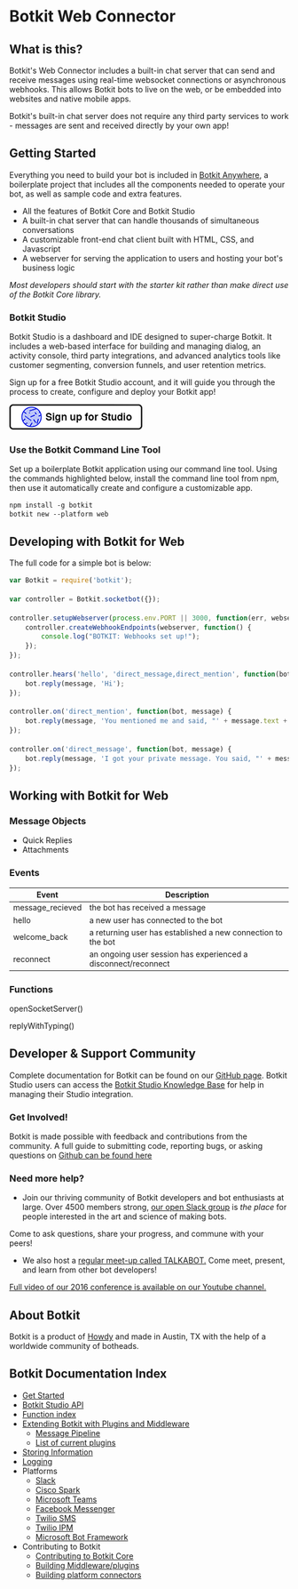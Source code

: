 # Botkit Web Connector

## What is this?

Botkit's Web Connector includes a built-in chat server that can send and receive messages using real-time websocket connections
or asynchronous webhooks. This allows Botkit bots to live on the web, or be embedded into websites and native mobile apps.

Botkit's built-in chat server does not require any third party services to work - messages are sent and received directly by your own app!

## Getting Started

Everything you need to build your bot is included in [Botkit Anywhere](https://github.com/howdyai/botkit-starter-web),
a boilerplate project that includes all the components needed to operate your bot, as well as sample code and extra features.

* All the features of Botkit Core and Botkit Studio
* A built-in chat server that can handle thousands of simultaneous conversations
* A customizable front-end chat client built with HTML, CSS, and Javascript
* A webserver for serving the application to users and hosting your bot's business logic

*Most developers should start with the starter kit rather than make direct use of the Botkit Core library.*

### **Botkit Studio**

Botkit Studio is a dashboard and IDE designed to super-charge Botkit. It includes a web-based interface for building and managing dialog, an activity console, third party integrations, and advanced analytics tools like customer segmenting, conversion funnels, and user retention metrics.

Sign up for a free Botkit Studio account, and it will guide you through the process to create, configure and deploy your Botkit app!

**[![Sign up for Botkit Studio](../docs/studio.png)](https://studio.botkit.ai/signup?code=readme)**

### Use the Botkit Command Line Tool

Set up a boilerplate Botkit application using our command line tool. Using the commands highlighted below, install the command line tool from npm, then use it automatically create and configure a customizable app.

```
npm install -g botkit
botkit new --platform web
```

## Developing with Botkit for Web

 The full code for a simple bot is below:

 ~~~ javascript
 var Botkit = require('botkit');

 var controller = Botkit.socketbot({});

 controller.setupWebserver(process.env.PORT || 3000, function(err, webserver) {
     controller.createWebhookEndpoints(webserver, function() {
         console.log("BOTKIT: Webhooks set up!");
     });
 });

 controller.hears('hello', 'direct_message,direct_mention', function(bot, message) {
     bot.reply(message, 'Hi');
 });

 controller.on('direct_mention', function(bot, message) {
     bot.reply(message, 'You mentioned me and said, "' + message.text + '"');
 });

 controller.on('direct_message', function(bot, message) {
     bot.reply(message, 'I got your private message. You said, "' + message.text + '"');
 });
 ~~~


## Working with Botkit for Web

### Message Objects

* Quick Replies
* Attachments

### Events

| Event | Description
|-- |--
| message_recieved | the bot has received a message
| hello | a new user has connected to the bot
| welcome_back | a returning user has established a new connection to the bot
| reconnect | an ongoing user session has experienced a disconnect/reconnect


### Functions

openSocketServer()

replyWithTyping()




## Developer & Support Community
Complete documentation for Botkit can be found on our [GitHub page](https://github.com/howdyai/botkit/blob/master/readme.md). Botkit Studio users can access the [Botkit Studio Knowledge Base](https://botkit.groovehq.com/help_center) for help in managing their Studio integration.

### Get Involved!
Botkit is made possible with feedback and contributions from the community. A full guide to submitting code, reporting bugs, or asking questions on [Github can be found here](https://github.com/howdyai/botkit/blob/master/CONTRIBUTING.md)

###  Need more help?
* Join our thriving community of Botkit developers and bot enthusiasts at large. Over 4500 members strong, [our open Slack group](http://community.botkit.ai) is _the place_ for people interested in the art and science of making bots.

Come to ask questions, share your progress, and commune with your peers!

* We also host a [regular meet-up called TALKABOT.](http://talkabot.ai) Come meet, present, and learn from other bot developers!

 [Full video of our 2016 conference is available on our Youtube channel.](https://www.youtube.com/playlist?list=PLD3JNfKLDs7WsEHSal2cfwG0Fex7A6aok)


## About Botkit
Botkit is a product of [Howdy](https://howdy.ai) and made in Austin, TX with the help of a worldwide community of botheads.


## Botkit Documentation Index

* [Get Started](readme.md)
* [Botkit Studio API](readme-studio.md)
* [Function index](readme.md#developing-with-botkit)
* [Extending Botkit with Plugins and Middleware](middleware.md)
  * [Message Pipeline](readme-pipeline.md)
  * [List of current plugins](readme-middlewares.md)
* [Storing Information](storage.md)
* [Logging](logging.md)
* Platforms
  * [Slack](readme-slack.md)
  * [Cisco Spark](readme-ciscospark.md)
  * [Microsoft Teams](readme-teams.md)
  * [Facebook Messenger](readme-facebook.md)
  * [Twilio SMS](readme-twiliosms.md)
  * [Twilio IPM](readme-twilioipm.md)
  * [Microsoft Bot Framework](readme-botframework.md)
* Contributing to Botkit
  * [Contributing to Botkit Core](../CONTRIBUTING.md)
  * [Building Middleware/plugins](howto/build_middleware.md)
  * [Building platform connectors](howto/build_connector.md)
